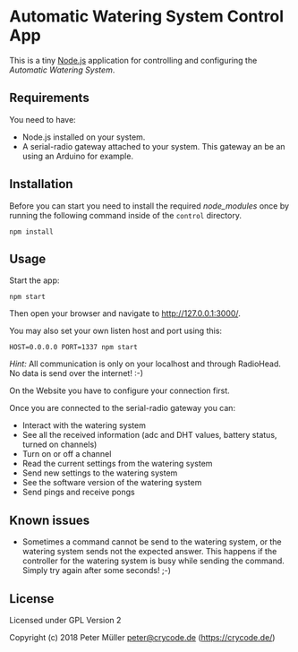 # Automatic Watering System Control App

This is a tiny [Node.js](https://nodejs.org/) application for controlling and configuring the *Automatic Watering System*.


## Requirements

You need to have:
* Node.js installed on your system.
* A serial-radio gateway attached to your system. This gateway an be an using an Arduino for example.


## Installation

Before you can start you need to install the required *node_modules* once by running the following command inside of the `control` directory.
```
npm install
```

## Usage

Start the app:
```
npm start
```

Then open your browser and navigate to http://127.0.0.1:3000/.

You may also set your own listen host and port using this:
```
HOST=0.0.0.0 PORT=1337 npm start
```

*Hint:* All communication is only on your localhost and through RadioHead. No data is send over the internet! :-)

On the Website you have to configure your connection first.

Once you are connected to the serial-radio gateway you can:
* Interact with the watering system
* See all the received information (adc and DHT values, battery status, turned on channels)
* Turn on or off a channel
* Read the current settings from the watering system
* Send new settings to the watering system
* See the software version of the watering system
* Send pings and receive pongs


## Known issues

* Sometimes a command cannot be send to the watering system, or the watering system sends not the expected answer. This happens if the controller for the watering system is busy while sending the command. Simply try again after some seconds! ;-)


## License

Licensed under GPL Version 2

Copyright (c) 2018 Peter Müller <peter@crycode.de> (https://crycode.de/)
